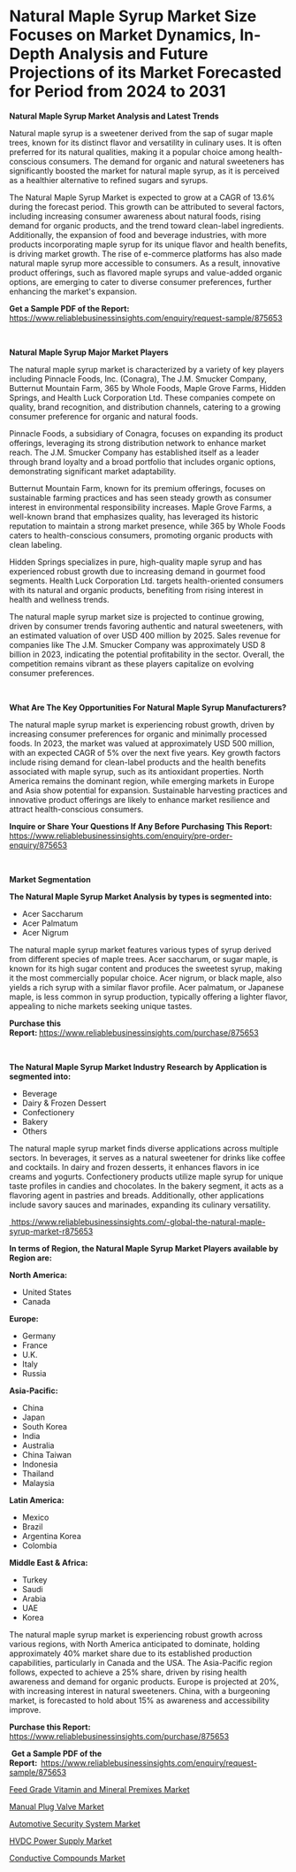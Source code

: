 <p><h1>Natural Maple Syrup Market Size Focuses on Market Dynamics, In-Depth Analysis and Future Projections of its Market Forecasted for Period from 2024 to 2031</h1></p><p><strong>Natural Maple Syrup Market Analysis and Latest Trends</strong></p>
<p><p>Natural maple syrup is a sweetener derived from the sap of sugar maple trees, known for its distinct flavor and versatility in culinary uses. It is often preferred for its natural qualities, making it a popular choice among health-conscious consumers. The demand for organic and natural sweeteners has significantly boosted the market for natural maple syrup, as it is perceived as a healthier alternative to refined sugars and syrups.</p><p>The Natural Maple Syrup Market is expected to grow at a CAGR of 13.6% during the forecast period. This growth can be attributed to several factors, including increasing consumer awareness about natural foods, rising demand for organic products, and the trend toward clean-label ingredients. Additionally, the expansion of food and beverage industries, with more products incorporating maple syrup for its unique flavor and health benefits, is driving market growth. The rise of e-commerce platforms has also made natural maple syrup more accessible to consumers. As a result, innovative product offerings, such as flavored maple syrups and value-added organic options, are emerging to cater to diverse consumer preferences, further enhancing the market's expansion.</p></p>
<p><strong>Get a Sample PDF of the Report:&nbsp;</strong> <a href="https://www.reliablebusinessinsights.com/enquiry/request-sample/875653">https://www.reliablebusinessinsights.com/enquiry/request-sample/875653</a></p>
<p>&nbsp;</p>
<p><strong>Natural Maple Syrup Major Market Players</strong></p>
<p><p>The natural maple syrup market is characterized by a variety of key players including Pinnacle Foods, Inc. (Conagra), The J.M. Smucker Company, Butternut Mountain Farm, 365 by Whole Foods, Maple Grove Farms, Hidden Springs, and Health Luck Corporation Ltd. These companies compete on quality, brand recognition, and distribution channels, catering to a growing consumer preference for organic and natural foods.</p><p>Pinnacle Foods, a subsidiary of Conagra, focuses on expanding its product offerings, leveraging its strong distribution network to enhance market reach. The J.M. Smucker Company has established itself as a leader through brand loyalty and a broad portfolio that includes organic options, demonstrating significant market adaptability.</p><p>Butternut Mountain Farm, known for its premium offerings, focuses on sustainable farming practices and has seen steady growth as consumer interest in environmental responsibility increases. Maple Grove Farms, a well-known brand that emphasizes quality, has leveraged its historic reputation to maintain a strong market presence, while 365 by Whole Foods caters to health-conscious consumers, promoting organic products with clean labeling.</p><p>Hidden Springs specializes in pure, high-quality maple syrup and has experienced robust growth due to increasing demand in gourmet food segments. Health Luck Corporation Ltd. targets health-oriented consumers with its natural and organic products, benefiting from rising interest in health and wellness trends.</p><p>The natural maple syrup market size is projected to continue growing, driven by consumer trends favoring authentic and natural sweeteners, with an estimated valuation of over USD 400 million by 2025. Sales revenue for companies like The J.M. Smucker Company was approximately USD 8 billion in 2023, indicating the potential profitability in the sector. Overall, the competition remains vibrant as these players capitalize on evolving consumer preferences.</p></p>
<p>&nbsp;</p>
<p><strong>What Are The Key Opportunities For Natural Maple Syrup Manufacturers?</strong></p>
<p><p>The natural maple syrup market is experiencing robust growth, driven by increasing consumer preferences for organic and minimally processed foods. In 2023, the market was valued at approximately USD 500 million, with an expected CAGR of 5% over the next five years. Key growth factors include rising demand for clean-label products and the health benefits associated with maple syrup, such as its antioxidant properties. North America remains the dominant region, while emerging markets in Europe and Asia show potential for expansion. Sustainable harvesting practices and innovative product offerings are likely to enhance market resilience and attract health-conscious consumers.</p></p>
<p><strong>Inquire or Share Your Questions If Any Before Purchasing This Report:</strong> <a href="https://www.reliablebusinessinsights.com/enquiry/pre-order-enquiry/875653">https://www.reliablebusinessinsights.com/enquiry/pre-order-enquiry/875653</a></p>
<p>&nbsp;</p>
<p><strong>Market Segmentation</strong></p>
<p><strong>The Natural Maple Syrup Market Analysis by types is segmented into:</strong></p>
<p><ul><li>Acer Saccharum</li><li>Acer Palmatum</li><li>Acer Nigrum</li></ul></p>
<p><p>The natural maple syrup market features various types of syrup derived from different species of maple trees. Acer saccharum, or sugar maple, is known for its high sugar content and produces the sweetest syrup, making it the most commercially popular choice. Acer nigrum, or black maple, also yields a rich syrup with a similar flavor profile. Acer palmatum, or Japanese maple, is less common in syrup production, typically offering a lighter flavor, appealing to niche markets seeking unique tastes.</p></p>
<p><strong>Purchase this Report:&nbsp;</strong><a href="https://www.reliablebusinessinsights.com/purchase/875653">https://www.reliablebusinessinsights.com/purchase/875653</a></p>
<p>&nbsp;</p>
<p><strong>The Natural Maple Syrup Market Industry Research by Application is segmented into:</strong></p>
<p><ul><li>Beverage</li><li>Dairy & Frozen Dessert</li><li>Confectionery</li><li>Bakery</li><li>Others</li></ul></p>
<p><p>The natural maple syrup market finds diverse applications across multiple sectors. In beverages, it serves as a natural sweetener for drinks like coffee and cocktails. In dairy and frozen desserts, it enhances flavors in ice creams and yogurts. Confectionery products utilize maple syrup for unique taste profiles in candies and chocolates. In the bakery segment, it acts as a flavoring agent in pastries and breads. Additionally, other applications include savory sauces and marinades, expanding its culinary versatility.</p></p>
<p><a href="https://www.reliablebusinessinsights.com/-global-the-natural-maple-syrup-market-r875653">&nbsp;https://www.reliablebusinessinsights.com/-global-the-natural-maple-syrup-market-r875653</a></p>
<p><strong>In terms of Region, the Natural Maple Syrup Market Players available by Region are:</strong></p>
<p>
    <p> <strong> North America: </strong>
        <ul>
            <li>United States</li>
            <li>Canada</li>
        </ul>
        </p> 
    <p> <strong> Europe: </strong>
        <ul>
            <li>Germany</li>
            <li>France</li>
            <li>U.K.</li>
            <li>Italy</li>
            <li>Russia</li>
        </ul>
        </p> 
    <p> <strong> Asia-Pacific: </strong>
        <ul>
            <li>China</li>
            <li>Japan</li>
            <li>South Korea</li>
            <li>India</li>
            <li>Australia</li>
            <li>China Taiwan</li>
            <li>Indonesia</li>
            <li>Thailand</li>
            <li>Malaysia</li>
        </ul>
        </p> 
    <p> <strong> Latin America: </strong>
        <ul>
            <li>Mexico</li>
            <li>Brazil</li>
            <li>Argentina Korea</li>
            <li>Colombia</li>
        </ul>
        </p> 
    <p> <strong> Middle East & Africa: </strong>
        <ul>
            <li>Turkey</li>
            <li>Saudi</li>
            <li>Arabia</li>
            <li>UAE</li>
            <li>Korea</li>
        </ul>
    </p>
    </p>
<p><p>The natural maple syrup market is experiencing robust growth across various regions, with North America anticipated to dominate, holding approximately 40% market share due to its established production capabilities, particularly in Canada and the USA. The Asia-Pacific region follows, expected to achieve a 25% share, driven by rising health awareness and demand for organic products. Europe is projected at 20%, with increasing interest in natural sweeteners. China, with a burgeoning market, is forecasted to hold about 15% as awareness and accessibility improve.</p></p>
<p><strong>Purchase this Report: </strong><a href="https://www.reliablebusinessinsights.com/purchase/875653">https://www.reliablebusinessinsights.com/purchase/875653</a></p>
<p>&nbsp;<strong>Get a Sample PDF of the Report:&nbsp;&nbsp;</strong><a href="https://www.reliablebusinessinsights.com/enquiry/request-sample/875653">https://www.reliablebusinessinsights.com/enquiry/request-sample/875653</a></p>
<p><strong></strong></p>
<p><p><a href="https://issuu.com/reportprime-2/docs/feed-grade-vitamin-and-mineral-premixes-market-siz">Feed Grade Vitamin and Mineral Premixes Market</a></p><p><a href="https://www.linkedin.com/pulse/manual-plug-valve-market-report-product-type-two-way-valvethree-hu2vc?trackingId=lR46gT2%2BTj6264Ozubp4Vg%3D%3D">Manual Plug Valve Market</a></p><p><a href="https://www.linkedin.com/pulse/automotive-security-system-market-research-report-exploring-nxznc?trackingId=r6W4mJDFScSibeMp9Whf4w%3D%3D">Automotive Security System Market</a></p><p><a href="https://www.linkedin.com/pulse/market-trends-global-hvdc-power-supply-forecast-analysis-bfeee?trackingId=xaIClNI0RPOD49fj1uyXig%3D%3D">HVDC Power Supply Market</a></p><p><a href="https://www.linkedin.com/pulse/conductive-compounds-industry-sector-market-dynamics-future-pnyic?trackingId=rMgk6IFVS7KCSboFkU2M1A%3D%3D">Conductive Compounds Market</a></p></p>